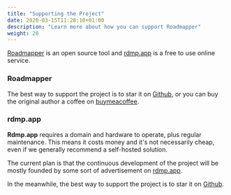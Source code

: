 ```yaml
---
title: "Supporting the Project"
date: 2020-03-15T11:28:10+01:00
description: "Learn more about how you can support Roadmapper"
weight: 20
---
```


[Roadmapper](https://github.com/peteraba/roadmapper) is an open source tool and [rdmp.app](https://rdmp.app) is a free to use online service.

### Roadmapper

The best way to support the project is to star it on [Github](https://github.com/peteraba/roadmapper), or you can buy the original author a coffee on [buymeacoffee](https://www.buymeacoffee.com/peteraba). 

### rdmp.app

**Rdmp.app** requires a domain and hardware to operate, plus regular maintenance. This means it costs money and it's not necessarily cheap, even if we generally recommend a self-hosted solution.

The current plan is that the continuous development of the project will be mostly founded by some sort of advertisement on [rdmp.app](https://rdmp.app).

In the meanwhile, the best way to support the project is to star it on [Github](https://github.com/peteraba/roadmapper).
